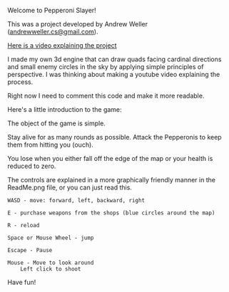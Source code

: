 Welcome to Pepperoni Slayer!

This was a project developed by Andrew Weller (andrewweller.cs@gmail.com).

[Here is a video explaining the project](https://www.youtube.com/watch?v=U9Sg7Plq3YA)

I made my own 3d engine that can draw quads facing cardinal directions and small enemy circles in the sky by applying simple principles of perspective. I was thinking about making a youtube video explaining the 	process.

Right now I need to comment this code and make it more readable.

Here's a little introduction to the game:

The object of the game is simple.

Stay alive for as many rounds as possible.
Attack the Pepperonis to keep them from hitting you (ouch).

You lose when you either fall off the edge of the map or your health is reduced to zero.

The controls are explained in a more graphically friendly manner in the ReadMe.png file,
or you can just read this.

	WASD - move: forward, left, backward, right

	E - purchase weapons from the shops (blue circles around the map)

	R - reload

	Space or Mouse Wheel - jump

	Escape - Pause

	Mouse - Move to look around
		Left click to shoot

Have fun!
